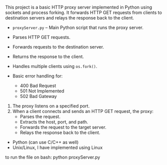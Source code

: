 This project is a basic HTTP proxy server implemented in Python using sockets and process forking. It forwards HTTP GET requests from clients to destination servers and relays the response back to the client.
- `proxyServer.py` – Main Python script that runs the proxy server.

- Parses HTTP GET requests.
- Forwards requests to the destination server.
- Returns the response to the client.
- Handles multiple clients using `os.fork()`.
- Basic error handling for:
  - 400 Bad Request
  - 501 Not Implemented
  - 502 Bad Gateway
1. The proxy listens on a specified port.
2. When a client connects and sends an HTTP GET request, the proxy:
   - Parses the request.
   - Extracts the host, port, and path.
   - Forwards the request to the target server.
   - Relays the response back to the client.

- Python (can use C/C++ as well)
- Unix/Linux, I have implemented using Linux

to run the file on bash:
python proxyServer.py <port>
